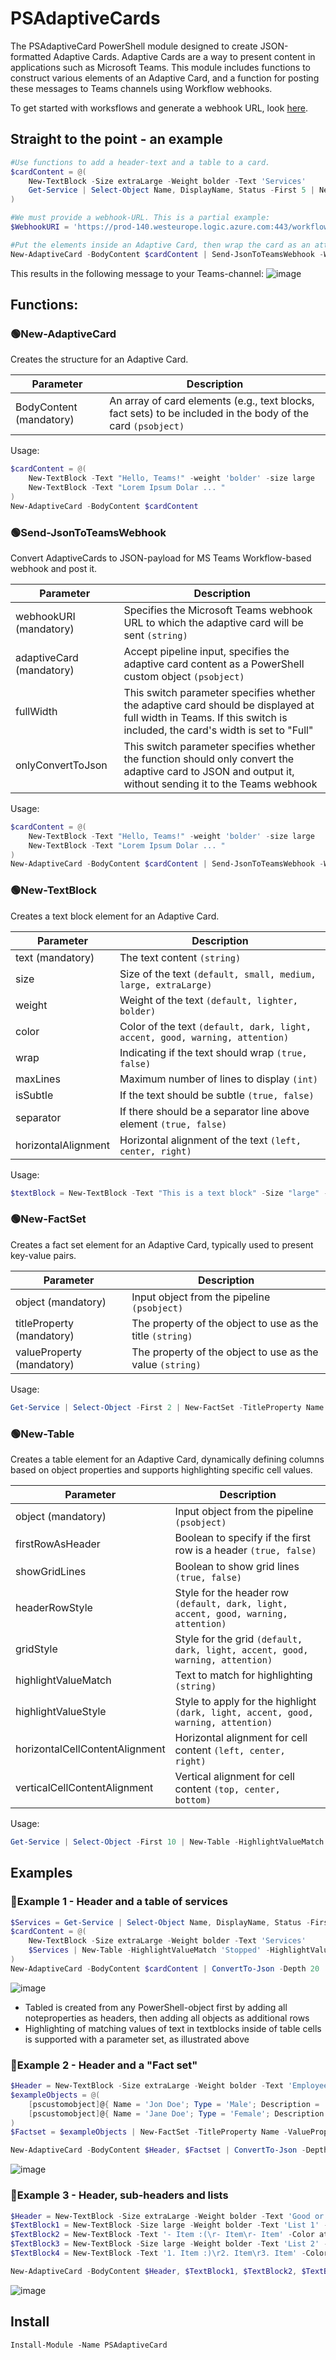 # PSAdaptiveCards
The PSAdaptiveCard PowerShell module designed to create JSON-formatted Adaptive Cards. Adaptive Cards are a way to present content in applications such as Microsoft Teams. This module includes functions to construct various elements of an Adaptive Card, and a function for posting these messages to Teams channels using Workflow webhooks.

To get started with worksflows and generate a webhook URL, look [here](https://support.microsoft.com/en-us/office/post-a-workflow-when-a-webhook-request-is-received-in-microsoft-teams-8ae491c7-0394-4861-ba59-055e33f75498#:~:text=An%20Incoming%20webhook%20lets%20external,a%20webhook%20request%20is%20received.&text=next%20to%20the%20channel%20or,for%2C%20and%20then%20select%20Workflows.).


## Straight to the point - an example
```PowerShell
#Use functions to add a header-text and a table to a card.
$cardContent = @(
    New-TextBlock -Size extraLarge -Weight bolder -Text 'Services'
    Get-Service | Select-Object Name, DisplayName, Status -First 5 | New-Table -HighlightValueMatch 'Stopped' -HighlightValueStyle 'attention' -headerRowStyle 'accent' -gridStyle 'accent'
)

#We must provide a webhook-URL. This is a partial example:
$WebhookURI = 'https://prod-140.westeurope.logic.azure.com:443/workflows/[REDACTED]/triggers/manual...'

#Put the elements inside an Adaptive Card, then wrap the card as an attachment to a message, convert it to JSON, and POST it to webhook URL:
New-AdaptiveCard -BodyContent $cardContent | Send-JsonToTeamsWebhook -WebhookURI $WebhookURI -fullWidth
```
This results in the following message to your Teams-channel:
![image](https://github.com/user-attachments/assets/8ceb598e-2621-4523-bb1c-f674de02a2dc)


## Functions:

### 🟢New-AdaptiveCard
Creates the structure for an Adaptive Card.

Parameter | Description
--- | ---
BodyContent (mandatory) | An array of card elements (e.g., text blocks, fact sets) to be included in the body of the card `(psobject)`

Usage:
```PowerShell
$cardContent = @(
    New-TextBlock -Text "Hello, Teams!" -weight 'bolder' -size large
    New-TextBlock -Text "Lorem Ipsum Dolar ... "
)
New-AdaptiveCard -BodyContent $cardContent
```

### 🟢Send-JsonToTeamsWebhook
Convert AdaptiveCards to JSON-payload for MS Teams Workflow-based webhook and post it.

Parameter | Description
--- | ---
webhookURI (mandatory) | Specifies the Microsoft Teams webhook URL to which the adaptive card will be sent `(string)`
adaptiveCard (mandatory) | Accept pipeline input, specifies the adaptive card content as a PowerShell custom object `(psobject)`
fullWidth | This switch parameter specifies whether the adaptive card should be displayed at full width in Teams. If this switch is included, the card's width is set to "Full"
onlyConvertToJson | This switch parameter specifies whether the function should only convert the adaptive card to JSON and output it, without sending it to the Teams webhook

Usage:
```PowerShell
$cardContent = @(
    New-TextBlock -Text "Hello, Teams!" -weight 'bolder' -size large
    New-TextBlock -Text "Lorem Ipsum Dolar ... "
)
New-AdaptiveCard -BodyContent $cardContent | Send-JsonToTeamsWebhook -WebhookURI $WebhookURI -fullWidth
```

### 🟢New-TextBlock
Creates a text block element for an Adaptive Card.

Parameter | Description
--- | ---
text (mandatory) | The text content `(string)`
size | Size of the text `(default, small, medium, large, extraLarge)`
weight | Weight of the text `(default, lighter, bolder)`
color | Color of the text `(default, dark, light, accent, good, warning, attention)`
wrap | Indicating if the text should wrap `(true, false)`
maxLines | Maximum number of lines to display `(int)`
isSubtle | If the text should be subtle `(true, false)`
separator | If there should be a separator line above element `(true, false)`
horizontalAlignment | Horizontal alignment of the text `(left, center, right)`

Usage:
```PowerShell
$textBlock = New-TextBlock -Text "This is a text block" -Size "large" -Weight "bolder"
```

### 🟢New-FactSet
Creates a fact set element for an Adaptive Card, typically used to present key-value pairs.

Parameter | Description
--- | ---
object (mandatory) | Input object from the pipeline `(psobject)`
titleProperty (mandatory) | The property of the object to use as the title `(string)`
valueProperty (mandatory) | The property of the object to use as the value `(string)`

Usage:
```PowerShell
Get-Service | Select-Object -First 2 | New-FactSet -TitleProperty Name -ValueProperty Status
```

### 🟢New-Table
Creates a table element for an Adaptive Card, dynamically defining columns based on object properties and supports highlighting specific cell values.

Parameter | Description
--- | ---
object (mandatory) | Input object from the pipeline `(psobject)`
firstRowAsHeader | Boolean to specify if the first row is a header `(true, false)`
showGridLines | Boolean to show grid lines `(true, false)`
headerRowStyle | Style for the header row `(default, dark, light, accent, good, warning, attention)`
gridStyle | Style for the grid `(default, dark, light, accent, good, warning, attention)`
highlightValueMatch | Text to match for highlighting `(string)`
highlightValueStyle | Style to apply for the highlight `(dark, light, accent, good, warning, attention)`
horizontalCellContentAlignment | Horizontal alignment for cell content `(left, center, right)`
verticalCellContentAlignment | Vertical alignment for cell content `(top, center, bottom)`

Usage:
```PowerShell
Get-Service | Select-Object -First 10 | New-Table -HighlightValueMatch "Stopped" -HighlightValueStyle "attention" -firstRowAsHeader $true -showGridLines $false -gridStyle "accent" -horizontalCellContentAlignment "center" -verticalCellContentAlignment "top"
```

## Examples

### 🔵Example 1 - Header and a table of services
```PowerShell
$Services = Get-Service | Select-Object Name, DisplayName, Status -First 5
$cardContent = @(
    New-TextBlock -Size extraLarge -Weight bolder -Text 'Services'
    $Services | New-Table -HighlightValueMatch 'Stopped' -HighlightValueStyle 'attention' -headerRowStyle 'accent' -gridStyle 'accent'
)
New-AdaptiveCard -BodyContent $cardContent | ConvertTo-Json -Depth 20
```
![image](https://github.com/user-attachments/assets/974bc543-54f9-4cee-b840-4f0ff5265e3f)

* Tabled is created from any PowerShell-object first by adding all noteproperties as headers, then adding all objects as additional rows
* Highlighting of matching values of text in textblocks inside of table cells is supported with a parameter set, as illustrated above

### 🔵Example 2 - Header and a "Fact set"
```PowerShell
$Header = New-TextBlock -Size extraLarge -Weight bolder -Text 'Employees'
$exampleObjects = @(
    [pscustomobject]@{ Name = 'Jon Doe'; Type = 'Male'; Description = 'Works at Contoso' },
    [pscustomobject]@{ Name = 'Jane Doe'; Type = 'Female'; Description = 'Works at Fabrikam' }
)
$Factset = $exampleObjects | New-FactSet -TitleProperty Name -ValueProperty Description

New-AdaptiveCard -BodyContent $Header, $Factset | ConvertTo-Json -Depth 20
```
![image](https://github.com/user-attachments/assets/3597efea-246f-4bd4-820b-5dd1c10d34b3)


### 🔵Example 3 - Header, sub-headers and lists
```PowerShell
$Header = New-TextBlock -Size extraLarge -Weight bolder -Text 'Good or bad'
$TextBlock1 = New-TextBlock -Size large -Weight bolder -Text 'List 1' -Color attention -separator $true
$TextBlock2 = New-TextBlock -Text '- Item :(\r- Item\r- Item' -Color attention
$TextBlock3 = New-TextBlock -Size large -Weight bolder -Text 'List 2' -Color good -separator $true
$TextBlock4 = New-TextBlock -Text '1. Item :)\r2. Item\r3. Item' -Color good 

New-AdaptiveCard -BodyContent $Header, $TextBlock1, $TextBlock2, $TextBlock3, $TextBlock4 | ConvertTo-Json -Depth 20
```
![image](https://github.com/user-attachments/assets/7dd8cf6c-d1f0-4113-bfa6-a6d35d7e48fd)


## Install
`Install-Module -Name PSAdaptiveCard`
